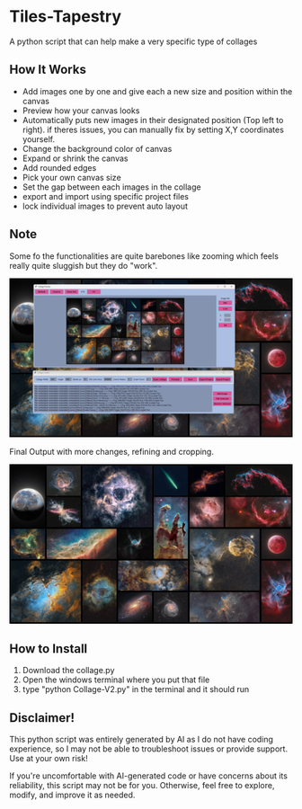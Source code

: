# Tiles-Tapestry
A python script that can help make a very specific type of collages

## How It Works
- Add images one by one and give each a new size and position within the canvas
- Preview how your canvas looks
- Automatically puts new images in their designated position (Top left to right). if theres issues, you can manually fix by setting X,Y coordinates yourself.
- Change the background color of canvas
- Expand or shrink the canvas
- Add rounded edges
- Pick your own canvas size
- Set the gap between each images in the collage
- export and import using specific project files
- lock individual images to prevent auto layout

## Note
Some fo the functionalities are quite barebones like zooming which feels really quite sluggish but they do "work".

![Showcase.png](https://github.com/masterelf425900/Tiles-Tapestry/blob/main/Images/Showcase.png)

Final Output with more changes, refining and cropping.

![Cosmic Collage.png](https://github.com/masterelf425900/Tiles-Tapestry/blob/main/Images/Cosmic%20Collage.png)

## How to Install
1. Download the collage.py
2. Open the windows terminal where you put that file
3. type "python Collage-V2.py" in the terminal and it should run

## Disclaimer!
This python script was entirely generated by AI as I do not have coding experience, so I may not be able to troubleshoot issues or provide support. Use at your own risk!

If you're uncomfortable with AI-generated code or have concerns about its reliability, this script may not be for you. Otherwise, feel free to explore, modify, and improve it as needed.
